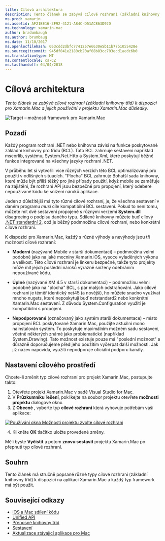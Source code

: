 ```yaml
---
title: Cílová architektura
description: Tento článek se zabývá cílové rozhraní (základní knihovny tříd) k dispozici pro Xamarin.Mac a jejich používání v projektu Xamarin.Mac důsledky.
ms.prod: xamarin
ms.assetid: AF21BE16-3F92-4121-AB4C-D51AC863D92D
ms.technology: xamarin-mac
author: bradumbaugh
ms.author: brumbaug
ms.date: 11/10/2017
ms.openlocfilehash: 053cdd2dbfc7741257e6630e5b11b77b1055428e
ms.sourcegitcommit: 945df041e2180cb20af08b83cc703ecd1aedc6b0
ms.translationtype: MT
ms.contentlocale: cs-CZ
ms.lasthandoff: 04/04/2018
---
```

# <a name="target-framework"></a>Cílová architektura

_Tento článek se zabývá cílové rozhraní (základní knihovny tříd) k dispozici pro Xamarin.Mac a jejich používání v projektu Xamarin.Mac důsledky._

![Target – možnosti framework pro Xamarin.Mac](target-framework-images/select-target.png "Target – možnosti framework pro Xamarin.Mac")

## <a name="background"></a>Pozadí

Každý program rozhraní .NET nebo knihovna závisí na funkce poskytované základní knihovny pro třídu (BCL). Tato BCL zahrnuje sestavení například mscorlib, systému, System.Net.Http a System.Xml, které poskytují běžné funkce integrované na všechny jazyky rozhraní .NET.

V průběhu let si vytvořili více různých verzích této BCL optimalizovaný pro použití v odlišných situacích. "Plocha" BCL zahrnuje Bohatší sada knihovny, které může být příliš těžký pro jiné případy použití, když mobile se zaměřuje na zajištění, že rozhraní API jsou bezpečné pro propojení, který odebere nepoužívané kódu ke snížení nároků aplikace.

Jeden z důležitější má tyto různé cílové rozhraní, je, že všechna sestavení v daném programu *musí* cíle kompatibilní BCL sestavení. Pokud to není tomu, můžete mít dvě sestavení propojené s různými verzemi **System.dll** disagreeing o podpisu daného typu. Sdílené knihovny můžete buď cílový [.NET standardní 2](https://blog.xamarin.com/share-code-net-standard-2-0/), což je běžný podmnožinu cílové rozhraní, nebo konkrétní cílové rozhraní.

K dispozici pro Xamarin.Mac, každý s různé výhody a nevýhody jsou tři možnosti cílové rozhraní:

- **Moderní** (nazývané Mobile v starší dokumentaci) – podmnožinu velmi podobně jako na jaké mocniny Xamarin.iOS, vysoce vyladěných výkonu a velikost. Této cílové rozhraní je linkeru bezpečné, takže tyto projekty může mít jejich poslední nároků výrazně sníženy odebráním nepoužívané kódu.

- **Úplné** (nazývané XM 4.5 v starší dokumentaci) – podmnožinu velmi podobně jako na "plocha" BCL, s pár malých odstraňování. Jako cílové rozhraní je téměř identický net45 (a novější), ho můžete snadno využívat mnoho nugets, které neposkytují buď netstandard2 nebo konkrétní Xamarin.Mac sestavení. Z důvodu System.Configuration využití je kompatibilní s propojení.

- **Nepodporované** (označovaný jako systém starší dokumentace) – místo propojení BCL poskytované Xamarin.Mac, použijte aktuální mono nainstalován systém. To poskytuje maximálním možném sadu sestavení, včetně některých známé jako problematické (například System.Drawing). Tato možnost existuje pouze má "poslední možnost" a důrazně doporučujeme před jeho použitím vyčerpat další možnosti. Jak již název napovídá, využití nepodporuje oficiální podporu kanály.

## <a name="setting-the-target-framework"></a>Nastavení cílového prostředí

Chcete-li změnit typ cílové rozhraní pro projekt Xamarin.Mac, postupujte takto:

1. Otevřete projekt Xamarin.Mac v sadě Visual Studio for Mac.
2. V **Průzkumníku řešení**, poklikejte na soubor projektu otevřete **možnosti projektu** dialogové okno.
3. Z **Obecné** , vyberte typ **cílové rozhraní** která vyhovuje potřebám vaší aplikace:

  [![Používání okna Možnosti projektu zvolte cílové rozhraní](target-framework-images/select-target-full.png "pomocí okna Možnosti projektu zvolte cílové rozhraní")](target-framework-images/select-target-full-large.png#lightbox)

4. Klikněte **OK** tlačítko uložte provedené změny.

Měli byste **Vyčistit** a potom **znovu sestavit** projektu Xamarin.Mac po přepnutí typ cílové rozhraní.

## <a name="summary"></a>Souhrn

Tento článek má stručně popsané různé typy cílové rozhraní (základní knihovny tříd) k dispozici na aplikaci Xamarin.Mac a každý typ framework má být použit.


## <a name="related-links"></a>Související odkazy

- [iOS a Mac sdílení kódu](~/cross-platform/macios/index.md)
- [Unified API](~/cross-platform/macios/unified/index.md)
- [Přenosné knihovny tříd](~/cross-platform/app-fundamentals/pcl.md)
- [Sestavení](~/cross-platform/internals/available-assemblies.md)
- [Aktualizace stávající aplikace pro Mac](~/cross-platform/macios/unified/updating-mac-apps.md)
